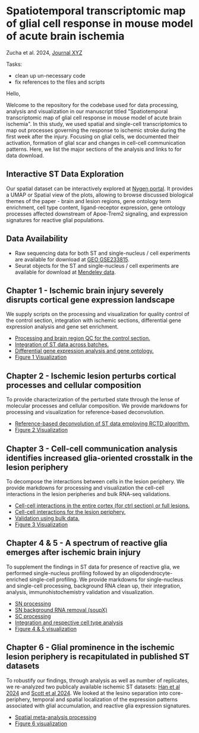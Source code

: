 # Spatiotemporal transcriptomic map of glial cell response in mouse model of acute brain ischemia

Zucha et al. 2024, [Journal XYZ](insert_link_here)

Tasks: 
- clean up un-necessary code
- fix references to the files and scripts


Hello, 

Welcome to the repository for the codebase used for data processing, analysis and visualization in our manuscript titled "Spatiotemporal transcriptomic map of glial cell response in mouse model of acute brain ischemia". In this study, we used spatial and single-cell transcriptomics to map out processes governing the response to ischemic stroke during the first week after the injury. Focusing on glial cells, we documented their activation, formation of glial scar and changes in cell-cell communication patterns. Here, we list the major sections of the analysis and links to for data download.

## Interactive ST Data Exploration

Our spatial dataset can be interactively explored at [Nygen portal](https://scarfweb.nygen.io/eu-central-1/public/xv2x2szz). It provides a UMAP or Spatial view of the plots, allowing to browse discussed biological themes of the paper - brain and lesion regions, gene ontology term enrichment, cell type content, ligand-receptor expression, gene ontology processes affected downstream of Apoe-Trem2 signaling, and expression signatures for reactive glial populations.

## Data Availability

- Raw sequencing data for both ST and single-nucleus / cell experiments are available for download at [GEO GSE233815](https://www.ncbi.nlm.nih.gov/geo/query/acc.cgi?acc=GSE233815).
- Seurat objects for the ST and single-nucleus / cell experiments are available for download at [Mendeley data](https://data.mendeley.com/preview/gnb2dsjms2?a=1e744314-eb08-4c66-abe5-e3885b8415c7).


## Chapter 1 - Ischemic brain injury severely disrupts cortical gene expression landscape

We supply scripts on the processing and visualization for quality control of the control section, integration with ischemic sections, differential gene expression analysis and gene set enrichment.

- [Processing and brain region QC for the control section.](codebase/1DP_01_MCAO_Ctrl_spatial.Rmd)
- [Integration of ST data across batches.](codebase/1DP_02_MCAO_Integration.Rmd)
- [Differential gene expression analysis and gene ontology.](codebase/1DP_03_MCAO_DEGs_and_GeneOntology.Rmd)
- [Figure 1 Visualization](codebase/2V_01_Fig1_SpatialOverview.Rmd)

## Chapter 2 - Ischemic lesion perturbs cortical processes and cellular composition

To provide characterization of the perturbed state through the lense of molecular processes and cellular composition. We provide markdowns for processing and visualization for reference-based deconvolution.

- [Reference-based deconvolution of ST data employing RCTD algorithm.](codebase/1DP_04_MCAO_deconvolution.Rmd)
- [Figure 2 Visualization](codebase/2V_02_Fig2_gsea_deconvolution.Rmd)

## Chapter 3 - Cell-cell communication analysis identifies increased glia-oriented crosstalk in the lesion periphery

To decompose the interactions between cells in the lesion periphery. We provide markdowns for processing and visualization the cell-cell interactions in the lesion peripheries and bulk RNA-seq validations.

- [Cell-cell interactions in the entire cortex (for ctrl section) or full lesions.](codebase/1DP_05_MCAO_spatial_cell_cell_interactions_SpaTalk.Rmd)
- [Cell-cell interactions for the lesion periphery.](codebase/1DP_06_MCAO_spatial_cell_cell_interactions_SpaTalk_periphery.Rmd)
- [Validation using bulk data.](codebase/1DP_07_MCAO_bulk.Rmd)
- [Figure 3 Visualization](codebase/2V_03_Fig3_CCI_Apoe_Trem2.Rmd)

## Chapter 4 & 5 - A spectrum of reactive glia emerges after ischemic brain injury

To supplement the findings in ST data for presence of reactive glia, we performed single-nucleus profiling followed by an oligodendrocyte-enriched single-cell profiling. We provide markdowns for single-nucleus and single-cell processing, background RNA clean up, their integration, analysis, immunohistochemistry validation and visualization.

- [SN processing](codebase/1DP_08_MCAO_snRNA_preprocessing.Rmd)
- [SN background RNA removal (soupX)](codebase/1DP_09_MCAO_snRNA_soupX.Rmd)
- [SC processing](codebase/1DP_10_MCAO_scRNA_preprocessing.Rmd)
- [Integration and respective cell type analysis](codebase/1DP_11_MCAO_scsn.Rmd)
- [Figure 4 & 5 visualization](codebase/2V_04_Fig04_05_MCAO_single_nucleus.Rmd)

## Chapter 6 - Glial prominence in the ischemic lesion periphery is recapitulated in published ST datasets

To robustify our findings, through analysis as well as number of replicates, we re-analyzed two publicaly available ischemic ST datasets: [Han et al 2024](https://www.science.org/doi/10.1126/scitranslmed.adg1323) and [Scott et al 2024](https://www.nature.com/articles/s41467-024-45821-y). We looked at the lesino separation into core-periphery, temporal and spatial localization of the expression patterns associated with glial accumulation, and reactive glia expression signatures.

- [Spatial meta-analysis processing](codebase/1DP_12_MCAO_SpatialMetanalysis.Rmd)
- [Figure 6 visualization](codebase/2V_05_Fig06_MCAO_Metanalysis.Rmd)